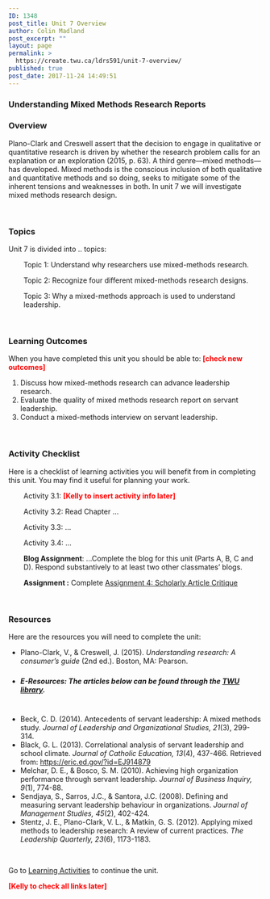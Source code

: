 ```yaml
---
ID: 1348
post_title: Unit 7 Overview
author: Colin Madland
post_excerpt: ""
layout: page
permalink: >
  https://create.twu.ca/ldrs591/unit-7-overview/
published: true
post_date: 2017-11-24 14:49:51
---
```

<h3>Understanding Mixed Methods Research Reports</h3>
<h3>Overview</h3>
Plano-Clark and Creswell assert that the decision to engage in qualitative or quantitative research is driven by whether the research problem calls for an explanation or an exploration (2015, p. 63). A third genre—mixed methods—has developed. Mixed methods is the conscious inclusion of both qualitative and quantitative methods and so doing, seeks to mitigate some of the inherent tensions and weaknesses in both. In unit 7 we will investigate mixed methods research design.

&nbsp;
<h3>Topics</h3>
Unit 7 is divided into .. topics:
<p style="padding-left: 30px">Topic 1: Understand why researchers use mixed-methods research.</p>
<p style="padding-left: 30px">Topic 2: Recognize four different mixed-methods research designs.</p>
<p style="padding-left: 30px">Topic 3: Why a mixed-methods approach is used to understand leadership.</p>
&nbsp;
<h3>Learning Outcomes</h3>
When you have completed this unit you should be able to:<span style="color: #ff0000"><strong> [check new outcomes]</strong></span>
<ol>
 	<li>Discuss how mixed-methods research can advance leadership research.</li>
 	<li>Evaluate the quality of mixed methods research report on servant leadership.</li>
 	<li>Conduct a mixed-methods interview on servant leadership.</li>
</ol>
&nbsp;
<h3>Activity Checklist</h3>
Here is a checklist of learning activities you will benefit from in completing this unit. You may find it useful for planning your work.
<p style="padding-left: 30px">Activity 3.1: <span style="color: #ff0000"><strong>[Kelly to insert activity info later]</strong></span></p>
<p style="padding-left: 30px">Activity 3.2: Read Chapter …</p>
<p style="padding-left: 30px">Activity 3.3: …</p>
<p style="padding-left: 30px">Activity 3.4: …</p>
<p style="padding-left: 30px"><strong>Blog Assignment</strong>: …Complete the blog for this unit (Parts A, B, C and D). Respond substantively to at least two other classmates’ blogs.</p>
<p style="padding-left: 30px"><strong>Assignment :</strong> Complete <a href="https://create.twu.ca/ldrs591/scholarly-article-review-3/">Assignment 4: Scholarly Article Critique</a></p>
&nbsp;
<h3>Resources</h3>
Here are the resources you will need to complete the unit:
<ul>
 	<li>Plano-Clark, V., &amp; Creswell, J. (2015). <em>Understanding research: A consumer’s guide</em> (2nd ed.). Boston, MA: Pearson.
<h5></h5>
</li>
 	<li>
<h5>E-Resources: The articles below can be found through the <a href="https://www.twu.ca/library">TWU library</a>.</h5>
&nbsp;</li>
 	<li>Beck, C. D. (2014). Antecedents of servant leadership: A mixed methods study. <em>Journal of Leadership and Organizational Studies, 21</em>(3), 299-314.</li>
 	<li>Black, G. L. (2013). Correlational analysis of servant leadership and school climate. <em>Journal of Catholic Education, 13</em>(4), 437-466. Retrieved from: <a href="https://eric.ed.gov/?id=EJ914879">https://eric.ed.gov/?id=EJ914879</a></li>
 	<li>Melchar, D. E., &amp; Bosco, S. M. (2010). Achieving high organization performance through servant leadership. <em>Journal of Business Inquiry, 9</em>(1), 774-88.</li>
 	<li>Sendjaya, S., Sarros, J.C., &amp; Santora, J.C. (2008). Defining and measuring servant leadership behaviour in organizations. <em>Journal of Management Studies, 45</em>(2), 402-424.</li>
 	<li>Stentz, J. E., Plano-Clark, V. L., &amp; Matkin, G. S. (2012). Applying mixed methods to leadership research: A review of current practices. <em>The Leadership Quarterly, 23</em>(6), 1173-1183.</li>
</ul>
&nbsp;

Go to <a href="https://create.twu.ca/icandothis/2018/01/01/ldrs-591-unit-1/">Learning Activities</a> to continue the unit.

<span style="color: #ff0000"><strong>[Kelly to check all links later]</strong></span>